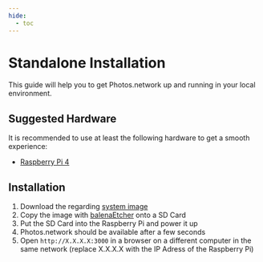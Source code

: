 ```yaml
---
hide:
  - toc
---
```


# Standalone Installation

This guide will help you to get Photos.network up and running in your local environment.

## Suggested Hardware

It is recommended to use at least the following hardware to get a smooth experience:

- [Raspberry Pi 4](https://www.raspberrypi.org/products/)

## Installation

1. Download the regarding [system image]()
2. Copy the image with [balenaEtcher](https://www.balena.io/etcher/) onto a SD Card
3. Put the SD Card into the Raspberry Pi and power it up
4. Photos.network should be available after a few seconds
5. Open `http://X.X.X.X:3000` in a browser on a different computer in the same network
   (replace X.X.X.X with the IP Adress of the Raspberry Pi)
